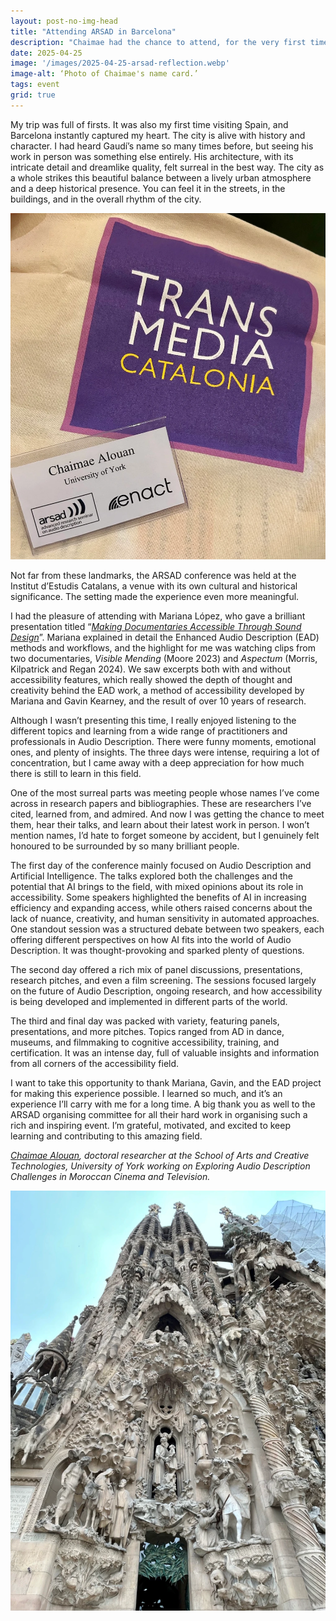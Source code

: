 ```yaml
---
layout: post-no-img-head
title: "Attending ARSAD in Barcelona"
description: "Chaimae had the chance to attend, for the very first time, ARSAD (Advanced Research Seminar on Audio Description) in Barcelona. The conference took place from the 19th to the 21st of March 2025, and it marked her first experience attending a conference as a researcher."
date: 2025-04-25
image: '/images/2025-04-25-arsad-reflection.webp'
image-alt: ‘Photo of Chaimae's name card.’
tags: event
grid: true
---
```


My trip was full of firsts. It was also my first time visiting Spain, and Barcelona instantly captured my heart. The city is alive with history and character. I had heard Gaudí’s name so many times before, but seeing his work in person was something else entirely. His architecture, with its intricate detail and dreamlike quality, felt surreal in the best way. The city as a whole strikes this beautiful balance between a lively urban atmosphere and a deep historical presence. You can feel it in the streets, in the buildings, and in the overall rhythm of the city.

![Photo of Chaimae's name card.](/images/2025-04-25-arsad-reflection.webp)

Not far from these landmarks, the ARSAD conference was held at the Institut d’Estudis Catalans, a venue with its own cultural and historical significance. The setting made the experience even more meaningful.

I had the pleasure of attending with Mariana López, who gave a brilliant presentation titled “[*Making Documentaries Accessible Through Sound Design*](https://webs.uab.cat/arsad/wp-content/uploads/sites/251/2025/03/2_Lopez_Mariana_ARSAD_2025.pdf)”. Mariana explained in detail the Enhanced Audio Description (EAD) methods and workflows, and the highlight for me was watching clips from two documentaries, *Visible Mending* (Moore 2023) and *Aspectum* (Morris, Kilpatrick and Regan 2024). We saw excerpts both with and without accessibility features, which really showed the depth of thought and creativity behind the EAD work, a method of accessibility developed by Mariana and Gavin Kearney, and the result of over 10 years of research.

Although I wasn’t presenting this time, I really enjoyed listening to the different topics and learning from a wide range of practitioners and professionals in Audio Description. There were funny moments, emotional ones, and plenty of insights. The three days were intense, requiring a lot of concentration, but I came away with a deep appreciation for how much there is still to learn in this field.

One of the most surreal parts was meeting people whose names I’ve come across in research papers and bibliographies. These are researchers I’ve cited, learned from, and admired. And now I was getting the chance to meet them, hear their talks, and learn about their latest work in person. I won’t mention names, I’d hate to forget someone by accident, but I genuinely felt honoured to be surrounded by so many brilliant people.

The first day of the conference mainly focused on Audio Description and Artificial Intelligence. The talks explored both the challenges and the potential that AI brings to the field, with mixed opinions about its role in accessibility. Some speakers highlighted the benefits of AI in increasing efficiency and expanding access, while others raised concerns about the lack of nuance, creativity, and human sensitivity in automated approaches. One standout session was a structured debate between two speakers, each offering different perspectives on how AI fits into the world of Audio Description. It was thought-provoking and sparked plenty of questions.

The second day offered a rich mix of panel discussions, presentations, research pitches, and even a film screening. The sessions focused largely on the future of Audio Description, ongoing research, and how accessibility is being developed and implemented in different parts of the world.

The third and final day was packed with variety, featuring panels, presentations, and more pitches. Topics ranged from AD in dance, museums, and filmmaking to cognitive accessibility, training, and certification. It was an intense day, full of valuable insights and information from all corners of the accessibility field.

I want to take this opportunity to thank Mariana, Gavin, and the EAD project for making this experience possible. I learned so much, and it’s an experience I’ll carry with me for a long time. A big thank you as well to the ARSAD organising committee for all their hard work in organising such a rich and inspiring event. I’m grateful, motivated, and excited to keep learning and contributing to this amazing field.

*[Chaimae Alouan](/team-chaimae-alouan), doctoral researcher at the School of Arts and Creative Technologies, University of York working on Exploring Audio Description Challenges in Moroccan Cinema and Television.*

![High angle photo of the Sagrada Familia building.](/images/2025-04-25-arsad-reflection-sagrada-familia.webp)